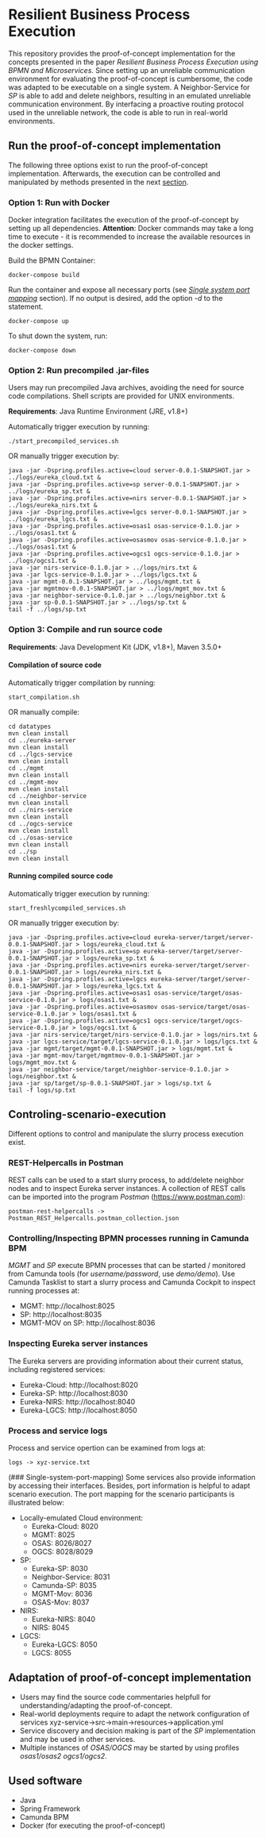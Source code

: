 # Resilient Business Process Execution
This repository provides the proof-of-concept implementation for the concepts presented in the paper *Resilient Business Process Execution using BPMN and Microservices*. Since setting up an unreliable communication environment for evaluating the proof-of-concept is cumbersome, the code was adapted to be executable on a single system. A Neighbor-Service for *SP* is able to add and delete neighbors, resulting in an emulated unreliable communication environment. By interfacing a proactive routing protocol used in the unreliable network, the code is able to run in real-world environments.

## Run the proof-of-concept implementation
The following three options exist to run the proof-of-concept implementation. Afterwards, the execution can be controlled and manipulated by methods presented in the next [section](##Controling-scenario-execution).

### Option 1: Run with Docker
Docker integration facilitates the execution of the proof-of-concept by setting up all dependencies. **Attention**: Docker commands may take a long time to execute - it is recommended to increase the available resources in the docker settings. 

Build the BPMN Container:

    docker-compose build

Run the container and expose all necessary ports (see [*Single system port mapping*](Controling-scenario-execution)  section). If no output is desired, add the option *-d* to the statement.

    docker-compose up

To shut down the system, run:

    docker-compose down

### Option 2: Run precompiled .jar-files
Users may run precompiled Java archives, avoiding the need for source code compilations. Shell scripts are provided for UNIX environments.

**Requirements**: Java Runtime Environment (JRE, v1.8+)

Automatically trigger execution by running:

	./start_precompiled_services.sh

OR manually trigger execution by:

	java -jar -Dspring.profiles.active=cloud server-0.0.1-SNAPSHOT.jar > ../logs/eureka_cloud.txt &
    java -jar -Dspring.profiles.active=sp server-0.0.1-SNAPSHOT.jar > ../logs/eureka_sp.txt &
    java -jar -Dspring.profiles.active=nirs server-0.0.1-SNAPSHOT.jar > ../logs/eureka_nirs.txt &
    java -jar -Dspring.profiles.active=lgcs server-0.0.1-SNAPSHOT.jar > ../logs/eureka_lgcs.txt &
    java -jar -Dspring.profiles.active=osas1 osas-service-0.1.0.jar > ../logs/osas1.txt &
    java -jar -Dspring.profiles.active=osasmov osas-service-0.1.0.jar > ../logs/osas1.txt &
    java -jar -Dspring.profiles.active=ogcs1 ogcs-service-0.1.0.jar > ../logs/ogcs1.txt &
    java -jar nirs-service-0.1.0.jar > ../logs/nirs.txt &
    java -jar lgcs-service-0.1.0.jar > ../logs/lgcs.txt &
    java -jar mgmt-0.0.1-SNAPSHOT.jar > ../logs/mgmt.txt &
    java -jar mgmtmov-0.0.1-SNAPSHOT.jar > ../logs/mgmt_mov.txt &
    java -jar neighbor-service-0.1.0.jar > ../logs/neighbor.txt &
    java -jar sp-0.0.1-SNAPSHOT.jar > ../logs/sp.txt &
    tail -f ../logs/sp.txt

### Option 3: Compile and run source code
**Requirements**: Java Development Kit (JDK, v1.8+), Maven 3.5.0+

#### Compilation of source code
Automatically trigger compilation by running:
	
    start_compilation.sh

OR manually compile:
	
	cd datatypes
    mvn clean install
    cd ../eureka-server
    mvn clean install
    cd ../lgcs-service
    mvn clean install
    cd ../mgmt
    mvn clean install
    cd ../mgmt-mov
    mvn clean install
    cd ../neighbor-service
    mvn clean install
    cd ../nirs-service
    mvn clean install
    cd ../ogcs-service
    mvn clean install
    cd ../osas-service
    mvn clean install
    cd ../sp
    mvn clean install

#### Running compiled source code
Automatically trigger execution by running:

    start_freshlycompiled_services.sh

OR manually trigger execution by:	

	java -jar -Dspring.profiles.active=cloud eureka-server/target/server-0.0.1-SNAPSHOT.jar > logs/eureka_cloud.txt &
    java -jar -Dspring.profiles.active=sp eureka-server/target/server-0.0.1-SNAPSHOT.jar > logs/eureka_sp.txt &
    java -jar -Dspring.profiles.active=nirs eureka-server/target/server-0.0.1-SNAPSHOT.jar > logs/eureka_nirs.txt &
    java -jar -Dspring.profiles.active=lgcs eureka-server/target/server-0.0.1-SNAPSHOT.jar > logs/eureka_lgcs.txt &
    java -jar -Dspring.profiles.active=osas1 osas-service/target/osas-service-0.1.0.jar > logs/osas1.txt &
    java -jar -Dspring.profiles.active=osasmov osas-service/target/osas-service-0.1.0.jar > logs/osas1.txt &
    java -jar -Dspring.profiles.active=ogcs1 ogcs-service/target/ogcs-service-0.1.0.jar > logs/ogcs1.txt &
    java -jar nirs-service/target/nirs-service-0.1.0.jar > logs/nirs.txt &
    java -jar lgcs-service/target/lgcs-service-0.1.0.jar > logs/lgcs.txt &
    java -jar mgmt/target/mgmt-0.0.1-SNAPSHOT.jar > logs/mgmt.txt &
    java -jar mgmt-mov/target/mgmtmov-0.0.1-SNAPSHOT.jar > logs/mgmt_mov.txt &
    java -jar neighbor-service/target/neighbor-service-0.1.0.jar > logs/neighbor.txt &
    java -jar sp/target/sp-0.0.1-SNAPSHOT.jar > logs/sp.txt &
    tail -f logs/sp.txt

## Controling-scenario-execution
Different options to control and manipulate the slurry process execution exist.

### REST-Helpercalls in Postman
REST calls can be used to a start slurry process, to add/delete neighbor nodes and to inspect Eureka server instances. A collection of REST calls can be imported into the program *Postman* (https://www.postman.com):

    postman-rest-helpercalls -> Postman_REST_Helpercalls.postman_collection.json

### Controlling/Inspecting BPMN processes running in Camunda BPM
*MGMT* and *SP* execute BPMN processes that can be started / monitored from Camunda tools (for *username/password*, use *demo/demo*). Use Camunda Tasklist to start a slurry process and Camunda Cockpit to inspect running processes at:
- MGMT: http://localhost:8025
- SP: http://localhost:8035
- MGMT-MOV on SP: http://localhost:8036

### Inspecting Eureka server instances
The Eureka servers are providing information about their current status, including registered services:
- Eureka-Cloud: http://localhost:8020
- Eureka-SP: http://localhost:8030
- Eureka-NIRS: http://localhost:8040
- Eureka-LGCS: http://localhost:8050

### Process and service logs
Process and service opertion can be examined from logs at:

    logs -> xyz-service.txt

(### Single-system-port-mapping)
Some services also provide information by accessing their interfaces. Besides, port information is helpful to adapt scenario execution. The port mapping for the scenario participants is illustrated below:
- Locally-emulated Cloud environment:
    - Eureka-Cloud: 8020
    - MGMT: 8025
    - OSAS: 8026/8027
    - OGCS: 8028/8029
- SP:
    - Eureka-SP: 8030
    - Neighbor-Service: 8031
    - Camunda-SP: 8035
    - MGMT-Mov: 8036
    - OSAS-Mov: 8037
- NIRS:
    - Eureka-NIRS: 8040
    - NIRS: 8045
- LGCS:
    - Eureka-LGCS: 8050
    - LGCS: 8055

## Adaptation of proof-of-concept implementation
- Users may find the source code commentaries helpfull for understanding/adapting the proof-of-concept.
- Real-world deployments require to adapt the network configuration of services
	xyz-service->src->main->resources->application.yml
- Service discovery and decision making is part of the *SP* implementation and may be used in other services.
- Multiple instances of *OSAS/OGCS* may be started by using profiles *osas1/osas2 ogcs1/ogcs2*.


## Used software
- Java
- Spring Framework
- Camunda BPM
- Docker (for executing the proof-of-concept)
